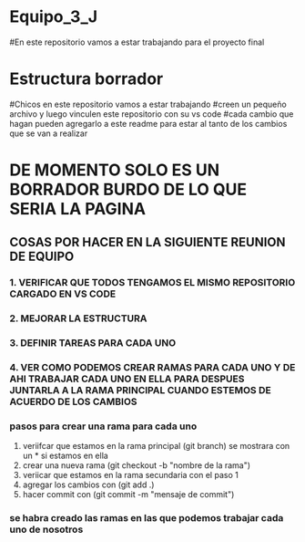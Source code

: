 # Equipo_3_J
#En este repositorio vamos a estar trabajando para el proyecto final

# Estructura borrador

#Chicos en este repositorio vamos a estar trabajando 
#creen un pequeño archivo y luego vinculen este repositorio con su vs code 
#cada cambio que hagan pueden agregarlo a este readme para estar al tanto de los cambios que se van a realizar

# DE MOMENTO SOLO ES UN BORRADOR BURDO DE LO QUE SERIA LA PAGINA

## COSAS POR HACER EN LA SIGUIENTE REUNION DE EQUIPO

### 1. VERIFICAR QUE TODOS TENGAMOS EL MISMO REPOSITORIO CARGADO EN VS CODE
### 2. MEJORAR LA ESTRUCTURA 
### 3. DEFINIR TAREAS PARA CADA UNO
### 4. VER COMO PODEMOS CREAR RAMAS PARA CADA UNO Y DE AHI TRABAJAR CADA UNO EN ELLA PARA DESPUES JUNTARLA A LA RAMA PRINCIPAL CUANDO ESTEMOS DE ACUERDO DE LOS CAMBIOS

### pasos para crear una rama para cada uno

1. veriifcar que estamos en la rama principal (git branch) se mostrara con un * si estamos en ella
2. crear una nueva rama (git checkout -b "nombre de la rama")
3. veriicar que estamos en la rama secundaria con el paso 1 
4. agregar los cambios con (git add .)
5. hacer commit con (git commit -m "mensaje de commit")

### se habra creado las ramas en las que podemos trabajar cada uno de nosotros